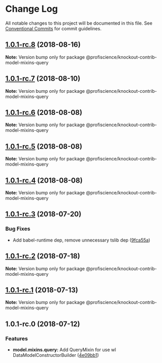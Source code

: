 # Change Log

All notable changes to this project will be documented in this file.
See [Conventional Commits](https://conventionalcommits.org) for commit guidelines.

<a name="1.0.1-rc.8"></a>
## [1.0.1-rc.8](https://github.com/Profiscience/knockout-contrib/compare/@profiscience/knockout-contrib-model-mixins-query@1.0.1-rc.7...@profiscience/knockout-contrib-model-mixins-query@1.0.1-rc.8) (2018-08-16)

**Note:** Version bump only for package @profiscience/knockout-contrib-model-mixins-query





<a name="1.0.1-rc.7"></a>
## [1.0.1-rc.7](https://github.com/Profiscience/knockout-contrib/compare/@profiscience/knockout-contrib-model-mixins-query@1.0.1-rc.6...@profiscience/knockout-contrib-model-mixins-query@1.0.1-rc.7) (2018-08-10)

**Note:** Version bump only for package @profiscience/knockout-contrib-model-mixins-query





<a name="1.0.1-rc.6"></a>
## [1.0.1-rc.6](https://github.com/Profiscience/knockout-contrib/compare/@profiscience/knockout-contrib-model-mixins-query@1.0.1-rc.5...@profiscience/knockout-contrib-model-mixins-query@1.0.1-rc.6) (2018-08-08)

**Note:** Version bump only for package @profiscience/knockout-contrib-model-mixins-query





<a name="1.0.1-rc.5"></a>
## [1.0.1-rc.5](https://github.com/Profiscience/knockout-contrib/compare/@profiscience/knockout-contrib-model-mixins-query@1.0.1-rc.4...@profiscience/knockout-contrib-model-mixins-query@1.0.1-rc.5) (2018-08-08)

**Note:** Version bump only for package @profiscience/knockout-contrib-model-mixins-query





<a name="1.0.1-rc.4"></a>
## [1.0.1-rc.4](https://github.com/Profiscience/knockout-contrib/compare/@profiscience/knockout-contrib-model-mixins-query@1.0.1-rc.3...@profiscience/knockout-contrib-model-mixins-query@1.0.1-rc.4) (2018-08-08)

**Note:** Version bump only for package @profiscience/knockout-contrib-model-mixins-query





<a name="1.0.1-rc.3"></a>
## [1.0.1-rc.3](https://github.com/Profiscience/knockout-contrib/compare/@profiscience/knockout-contrib-model-mixins-query@1.0.1-rc.2...@profiscience/knockout-contrib-model-mixins-query@1.0.1-rc.3) (2018-07-20)


### Bug Fixes

* Add babel-runtime dep, remove unnecessary tslib dep ([9fca55a](https://github.com/Profiscience/knockout-contrib/commit/9fca55a))




<a name="1.0.1-rc.2"></a>
## [1.0.1-rc.2](https://github.com/Profiscience/knockout-contrib/compare/@profiscience/knockout-contrib-model-mixins-query@1.0.1-rc.1...@profiscience/knockout-contrib-model-mixins-query@1.0.1-rc.2) (2018-07-18)




**Note:** Version bump only for package @profiscience/knockout-contrib-model-mixins-query

<a name="1.0.1-rc.1"></a>
## [1.0.1-rc.1](https://github.com/Profiscience/knockout-contrib/compare/@profiscience/knockout-contrib-model-mixins-query@1.0.1-rc.0...@profiscience/knockout-contrib-model-mixins-query@1.0.1-rc.1) (2018-07-13)




**Note:** Version bump only for package @profiscience/knockout-contrib-model-mixins-query

<a name="1.0.1-rc.0"></a>
## 1.0.1-rc.0 (2018-07-12)


### Features

* **model.mixins.query:** Add QueryMixin for use wl DataModelConstructorBuilder ([4e09bb1](https://github.com/Profiscience/knockout-contrib/commit/4e09bb1))

